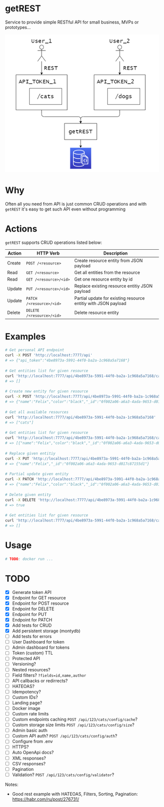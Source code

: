 # getREST

Service to provide simple RESTful API for small business, MVPs or prototypes...

![diagram](./assets/diagram.drawio.png)

# Why

Often all you need from API is just common CRUD operations and with `getREST` it's easy to get such API even without programming

# Actions

`getREST` supports CRUD operations listed below:

Action  | HTTP Verb                 | Description
--------|---------------------------|--------------
Create  | `POST /<resource>`        | Create resource entity from JSON payload
Read    | `GET /<resource>`         | Get all entities from the resource
Read    | `GET /<resource>/<id>`    | Get one resource entity by id
Update  | `PUT /<resource>/<id>`    | Replace existing resource entitiy JSON payload
Update  | `PATCH /<resource>/<id>`  | Partial update for existing resource entitiy with JSON payload
Delete  | `DELETE /<resource>/<id>` | Delete resource entity

# Examples

```bash
# Get personal API endpoint
curl -X POST 'http://localhost:7777/api'
# => {"api_token":"4be8973a-5991-44f0-ba2a-1c968a5a7168"}

# Get entities list for given resource
curl 'http://localhost:7777/api/4be8973a-5991-44f0-ba2a-1c968a5a7168/cats'
# => []

# Create new entity for given resource
curl -X POST 'http://localhost:7777/api/4be8973a-5991-44f0-ba2a-1c968a5a7168/cats' -H 'Content-Type: application/json' --data '{"name": "Felix", "color": "black"}'
# => {"name":"Felix","color":"black","_id":"0f002a06-a6a3-4ada-9653-d017c87155d1"}

# Get all available resources
curl 'http://localhost:7777/api/4be8973a-5991-44f0-ba2a-1c968a5a7168'
# => ["cats"]

# Get entities list for given resource
curl 'http://localhost:7777/api/4be8973a-5991-44f0-ba2a-1c968a5a7168/cats'
# => [{"name":"Felix","color":"black","_id":"0f002a06-a6a3-4ada-9653-d017c87155d1"}]

# Replace given entitiy
curl -X PUT 'http://localhost:7777/api/4be8973a-5991-44f0-ba2a-1c968a5a7168/cats/0f002a06-a6a3-4ada-9653-d017c87155d1' -H 'Content-Type: application/json' --data '{"name": "Felix"}'
# => {"name":"Felix","_id":"0f002a06-a6a3-4ada-9653-d017c87155d1"}

# Partial update given entity
curl -X PATCH 'http://localhost:7777/api/4be8973a-5991-44f0-ba2a-1c968a5a7168/cats/0f002a06-a6a3-4ada-9653-d017c87155d1' -H 'Content-Type: application/json' --data '{"color": "black"}'
# => {"name":"Felix","color":"black","_id":"0f002a06-a6a3-4ada-9653-d017c87155d1"}

# Delete given entity
curl -X DELETE 'http://localhost:7777/api/4be8973a-5991-44f0-ba2a-1c968a5a7168/cats/0f002a06-a6a3-4ada-9653-d017c87155d1'
# => true

# Get entities list for given resource
curl 'http://localhost:7777/api/4be8973a-5991-44f0-ba2a-1c968a5a7168/cats'
# => []
```

# Usage

```bash
# TODO: docker run ...
```

# TODO

- [X] Generate token API
- [X] Endpoint for GET resource
- [X] Endpoint for POST resource
- [X] Endpoint for DELETE
- [X] Endpoint for PUT
- [X] Endpoint for PATCH
- [X] Add tests for CRUD
- [X] Add persistent storage (montydb)
- [ ] Add tests for errors
- [ ] User Dashboard for token
- [ ] Admin dashboard for tokens
- [ ] Token (custom) TTL
- [ ] Protected API
- [ ] Versioning?
- [ ] Nested resources?
- [ ] Field filters? `?fields=id,name,author`
- [ ] API callbacks or redirrects?
- [ ] HATEOAS?
- [ ] Idempotency?
- [ ] Custom IDs?
- [ ] Landing page?
- [ ] Docker image
- [ ] Custom rate limits
- [ ] Custom endpoints caching `POST /api/123/cats/config/cache`?
- [ ] Custom storage size limits `POST /api/123/cats/config/size`?
- [ ] Admin basic auth
- [ ] Custom API auth? `POST /api/123/cats/config/auth`?
- [ ] Configure from .env
- [ ] HTTPS?
- [ ] Auto OpenApi docs?
- [ ] XML responses?
- [ ] CSV responses?
- [ ] Pagination
- [ ] Validation? `POST /api/123/cats/config/validator`?

Notes:
- Good rest example with HATEOAS, Filters, Sorting, Pagination: https://habr.com/ru/post/276731/
